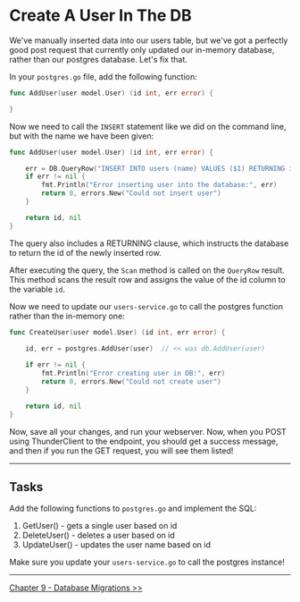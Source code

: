# Create A User In The DB

We've manually inserted data into our users table, but we've got a perfectly good post request that currently only updated our in-memory database, rather than our postgres database. Let's fix that.

In your `postgres.go` file, add the following function:

```go
func AddUser(user model.User) (id int, err error) {

}
```

Now we need to call the `INSERT` statement like we did on the command line, but with the name we have been given:

```go
func AddUser(user model.User) (id int, err error) {

    err = DB.QueryRow("INSERT INTO users (name) VALUES ($1) RETURNING id", user.Name).Scan(&id)
    if err != nil {
        fmt.Println("Error inserting user into the database:", err)
        return 0, errors.New("Could not insert user")
    }

    return id, nil   
}
```

The query also includes a RETURNING clause, which instructs the database to return the id of the newly inserted row.

After executing the query, the `Scan` method is called on the `QueryRow` result. This method scans the result row and assigns the value of the id column to the variable `id`.

Now we need to update our `users-service.go` to call the postgres function rather than the in-memory one:

```go
func CreateUser(user model.User) (id int, err error) {
	
    id, err = postgres.AddUser(user)  // << was db.AddUser(user)

	if err != nil {
		fmt.Println("Error creating user in DB:", err)
		return 0, errors.New("Could not create user")
	}

	return id, nil
}
```

Now, save all your changes, and run your webserver. Now, when you POST using ThunderClient to the endpoint, you should get a success message, and then if you run the GET request, you will see them listed!

---

## Tasks

Add the following functions to `postgres.go` and implement the SQL:

1. GetUser() - gets a single user based on id
2. DeleteUser() - deletes a user based on id
3. UpdateUser() - updates the user name based on id

Make sure you update your `users-service.go` to call the postgres instance!

---

[Chapter 9 - Database Migrations >>](/Part9/database_migrations.md)
